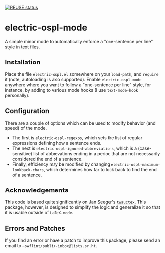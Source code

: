 [![REUSE status](https://api.reuse.software/badge/git.sr.ht/~swflint/electric-ospl-mode)](https://api.reuse.software/info/git.sr.ht/~swflint/electric-ospl-mode)

# electric-ospl-mode

A simple minor mode to automatically enforce a "one-sentence per line" style in text files.

## Installation

Place the file `electric-ospl.el` somewhere on your `load-path`, and `require` it (note, autoloading is also supported).
Enable `electric-ospl-mode` anywhere where you want to follow a "one-sentence per line" style, for instance, by adding to various mode hooks (I use `text-mode-hook` personally).

## Configuration

There are a couple of options which can be used to modify behavior (and speed) of the mode.

 - The first is `electric-ospl-regexps`, which sets the list of regular expressions defining how a sentence ends.
 - The next is `electric-ospl-ignored-abbreviations`, which is a (case-sensitive) list of abbrevations ending in a period that are not necessarily considered the end of a sentence.
 - Finally, efficiency may be modified by changing `electric-ospl-maximum-lookback-chars`, which determines how far to look back to find the end of a sentence.

## Acknowledgements

This code is based quite significantly on Jan Seeger's [`twauctex`](https://github.com/jeeger/twauctex).
This package, however, is designed to simplify the logic and generalize it so that it is usable outside of `LaTeX-mode`.

## Errors and Patches

If you find an error or have a patch to improve this package, please send an email to `~swflint/public-inbox@lists.sr.ht`.
